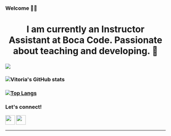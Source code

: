 ###  Welcome 👋🏻 

# <h1 align="center"> I am currently an Instructor Assistant at Boca Code. Passionate about teaching and developing. 🦄 </h1>


### ![](https://komarev.com/ghpvc/?username=your-github-vitoriaroas&color=ff69b4)


### ![Vitoria's GitHub stats](https://github-readme-stats.vercel.app/api?username=vitoriaroas&show_icons=true&theme=radical) 

###  [![Top Langs](https://github-readme-stats.vercel.app/api/top-langs/?username=vitoriaroas&layout=compact)](https://github.com/anuraghazra/github-readme-stats) 

### Let's connect!


[<img height="30" src = "https://img.shields.io/badge/gmail-c14438?&style=flat&logo=gmail&logoColor=white">][gmail] 
[<img height="30" src="https://img.shields.io/badge/linkedin-blue.svg?&style=flat&logo=linkedin&logoColor=white" />][LinkedIn]
<br />
<hr />

[gmail]: mailto:vitoriaroas@gmail.com/
[Linkedin]: https://www.linkedin.com/in/vitoria-roas-9b542618a/



<!--
**vitoriaroas/vitoriaroas** is a ✨ _special_ ✨ repository because its `README.md` (this file) appears on your GitHub profile.

Here are some ideas to get you started:

- 🔭 I’m currently working on ...
- 🌱 I’m currently learning ...
- 👯 I’m looking to collaborate on ...
- 🤔 I’m looking for help with ...
- 💬 Ask me about ...
- 📫 How to reach me: ...
- 😄 Pronouns: ...
- ⚡ Fun fact: ...
-->

